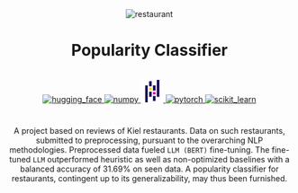<div align="center">
  <img src="https://github.com/thore-dahl/restaurant-reviews-sa-cw/assets/130995551/495667b1-3665-4e90-b4ab-e79594a5389a" alt="restaurant" style="width:auto;height:250px;">
  <h1>Popularity Classifier</h1>
</div>
<br>
<div align="center">
  <a href="https://huggingface.co/docs/transformers/index" target="_blank" rel="noreferrer">
    <img src="https://workable-application-form.s3.amazonaws.com/advanced/production/61557f91d9510741dc62e7f8/c3635b59-a3d2-444a-b636-a9d0061dcdde" alt="hugging_face" width="40" height="40"/> 
  </a>
  <a href="https://numpy.org" target="_blank" rel="noreferrer"> 
    <img src="https://www.vectorlogo.zone/logos/numpy/numpy-icon.svg" alt="numpy" width="40" height="40"/> 
  </a>
  <a href="https://pandas.pydata.org/" target="_blank" rel="noreferrer"> 
    <img src="https://raw.githubusercontent.com/devicons/devicon/2ae2a900d2f041da66e950e4d48052658d850630/icons/pandas/pandas-original.svg" alt="pandas" width="40" height="40"/>
  </a>
  <a href="https://pytorch.org/" target="_blank" rel="noreferrer"> 
    <img src="https://www.vectorlogo.zone/logos/pytorch/pytorch-icon.svg" alt="pytorch" height="40"/> 
  </a>
  <a href="https://scikit-learn.org/" target="_blank" rel="noreferrer"> 
    <img src="https://upload.wikimedia.org/wikipedia/commons/0/05/Scikit_learn_logo_small.svg" alt="scikit_learn" height="40"/> 
  </a>
  <h1></h1>
  A project based on reviews of Kiel restaurants. Data on such restaurants, submitted to preprocessing, pursuant to the overarching NLP methodologies. Preprocessed data fueled <code>LLM (BERT)</code> fine-tuning. The fine-tuned <code>LLM</code> outperformed heuristic as well as non-optimized baselines with a balanced accuracy of 31.69% on seen data. A popularity classifier for restaurants, contingent up to its generalizability, may thus been furnished.
</div>
